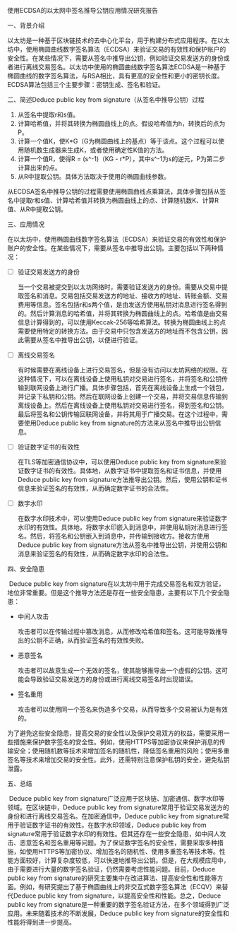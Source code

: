 使用ECDSA的以太网中签名推导公钥应用情况研究报告

一、背景介绍

​		以太坊是一种基于区块链技术的去中心化平台，用于构建分布式应用程序。在以太坊中，使用椭圆曲线数字签名算法（ECDSA）来验证交易的有效性和保护账户的安全性。在某些情况下，需要从签名中推导出公钥，例如验证交易发送方的身份或者进行离线交易签名。以太坊中使用的椭圆曲线数字签名算法ECDSA是一种基于椭圆曲线的数字签名算法，与RSA相比，具有更高的安全性和更小的密钥长度。ECDSA算法包括三个主要步骤：密钥生成、签名和验证。



二、简述Deduce public key from signature（从签名中推导公钥）过程

1. 从签名中提取r和s值。
2. 计算哈希值，并将其转换为椭圆曲线上的点。假设哈希值为h，转换后的点为P。
3. 计算一个值K，使K*G（G为椭圆曲线上的基点）等于该点。这个过程可以使用随机数生成器来生成K，或者使用确定性K值的方法。
4. 计算一个值R，使得R = (s^-1)（KG - r*P），其中s^-1为s的逆元，P为第二步计算出来的点。
5. 从R中提取公钥。具体方法取决于使用的椭圆曲线参数。

从ECDSA签名中推导公钥的过程需要使用椭圆曲线点乘算法，具体步骤包括从签名中提取r和s值、计算哈希值并转换为椭圆曲线上的点、计算随机数K、计算R值、从R中提取公钥。



三、应用情况

在以太坊中，使用椭圆曲线数字签名算法（ECDSA）来验证交易的有效性和保护账户的安全性。在某些情况下，需要从签名中推导出公钥。主要包括以下两种情况：

- [ ] 验证交易发送方的身份

  当一个交易被提交到以太坊网络时，需要验证发送方的身份。需要从交易中提取签名和消息。交易包括交易发送方的地址、接收方的地址、转账金额、交易费用等信息。签名包括r和s两个值，是由发送方使用私钥对消息进行签名得到的。然后计算消息的哈希值，并将其转换为椭圆曲线上的点。哈希值是由交易信息计算得到的，可以使用Keccak-256等哈希算法。转换为椭圆曲线上的点需要使用特定的转换方法。由于交易中只包含发送方的地址而不包含公钥，因此需要从签名中推导出公钥，以便进行验证。

- [ ] 离线交易签名

  有时候需要在离线设备上进行交易签名，但是没有访问以太坊网络的权限。在这种情况下，可以在离线设备上使用私钥对交易进行签名，并将签名和公钥传输到联网设备上进行广播。具体步骤包括，首先在离线设备上生成一个钱包，并记录下私钥和公钥。然后在联网设备上创建一个交易，并将交易信息传输到离线设备上。然后在离线设备上使用私钥对交易进行签名，得到签名和公钥。最后将签名和公钥传输回联网设备，并将其用于广播交易。在这个过程中，需要使用Deduce public key from signature的方法来从签名中推导出公钥信息。

- [ ] 验证数字证书的有效性

  在TLS等加密通信协议中，可以使用Deduce public key from signature来验证数字证书的有效性。具体地，从数字证书中提取签名和证书信息，并使用Deduce public key from signature方法推导出公钥。然后，使用公钥和证书信息来验证签名的有效性，从而确定数字证书的合法性。

- [ ] 数字水印

  在数字水印技术中，可以使用Deduce public key from signature来验证数字水印的有效性。具体地，将数字水印嵌入到消息中，并使用私钥对消息进行签名。然后，将签名和公钥嵌入到消息中，并传输到接收方。接收方使用Deduce public key from signature方法从签名中推导出公钥，并使用公钥和消息来验证签名的有效性，从而确定数字水印的合法性。

  

四、安全隐患

​		Deduce public key from signature在以太坊中用于完成交易签名和双方验证，地位非常重要。但是这个推导方法还是存在一些安全隐患，主要有以下几个安全隐患：

- 中间人攻击

  攻击者可以在传输过程中篡改消息，从而修改哈希值和签名。这可能导致推导出的公钥不正确，从而验证签名的有效性失败。

- 恶意签名

  攻击者可以故意生成一个无效的签名，使其能够推导出一个虚假的公钥。这可能会导致验证交易发送方的身份或进行离线交易签名时出现错误。

- 签名重用

  攻击者可以使用同一个签名来伪造多个交易，从而导致多个交易被认为是有效的。

​		为了避免这些安全隐患，提高交易的安全性以及保护交易双方的权益，需要采用一些措施来保护数字签名的安全性。例如，使用HTTPS等加密协议来保护消息的传输安全；使用随机数等技术来增加签名的随机性，降低签名重用的风险；使用多重签名等技术来增加交易的安全性。此外，还需特别注意保护私钥的安全，避免私钥泄露。



五、总结

​		Deduce public key from signature广泛应用于区块链、加密通信、数字水印等领域。在区块链中，Deduce public key from signature常用于验证交易发送方的身份和进行离线交易签名。在加密通信中，Deduce public key from signature常用于验证数字证书的有效性。在数字水印领域，Deduce public key from signature常用于验证数字水印的有效性。但其还存在一些安全隐患，如中间人攻击、恶意签名和签名重用等问题。为了保证数字签名的安全性，需要采取多种措施，如使用HTTPS等加密协议、增加签名的随机性、使用多重签名等技术等。性能方面较好，计算复杂度较低，可以快速地推导出公钥。但是，在大规模应用中，由于需要进行大量的数字签名验证，仍然需要考虑性能问题。目前，Deduce public key from signature的研究主要集中在改进算法、提高安全性和性能等方面。例如，有研究提出了基于椭圆曲线上的非交互式数字签名算法（ECQV）来替代Deduce public key from signature，以提高安全性和性能。总之，Deduce public key from signature是一种重要的数字签名验证方法，在多个领域得到广泛应用。未来随着技术的不断发展，Deduce public key from signature的安全性和性能将得到进一步提高。

